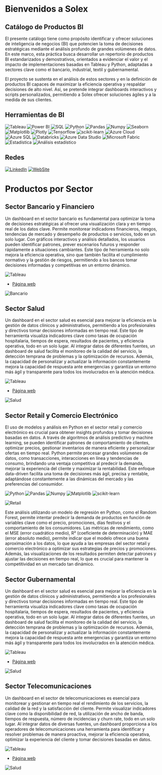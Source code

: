 # Bienvenidos a Solex
## Catálogo de Productos BI
El presente catálogo tiene como propósito identificar y ofrecer soluciones de inteligencia de negocios (BI) que potencien la toma de decisiones estratégicas mediante el análisis profundo de grandes volúmenes de datos. En este marco, esta práctica busca desarrollar un repertorio de productos BI estandarizados y demostrativos, orientados a evidenciar el valor y el impacto de implementaciones basadas en Tableau y Python, adaptadas a sectores clave como el bancario, industrial, textil y gubernamental.

El proyecto se sustenta en el análisis de estos sectores y en la definición de productos BI capaces de maximizar la eficiencia operativa y respaldar decisiones de alto nivel. Así, se pretende integrar dashboards interactivos y scripts personalizados, permitiendo a Solex ofrecer soluciones ágiles y a la medida de sus clientes.

## Herramientas de BI

![Tableau](https://img.shields.io/badge/Tableau-007fff?style=for-the-badge&logo=power-bi&logoColor=white)
![Power BI](https://img.shields.io/badge/Power_BI-FFBE00?style=for-the-badge&logo=power-bi&logoColor=white)
![SQL](https://img.shields.io/badge/SQL-ff8000?style=for-the-badge&logo=power-bi&logoColor=white)
![Python](https://img.shields.io/badge/python-357ebd?style=for-the-badge&logo=python&logoColor=white)
![Pandas](https://img.shields.io/badge/pandas-%23357ebd.svg?style=for-the-badge&logo=pandas&logoColor=white)
![Numpy](https://img.shields.io/badge/numpy-%23357ebd.svg?style=for-the-badge&logo=numpy&logoColor=white)
![Seaborn](https://img.shields.io/badge/Seaborn-357ebd?style=for-the-badge)
![Matplotlib](https://img.shields.io/badge/Matplotlib-357ebd?style=for-the-badge)
![Plotly](https://img.shields.io/badge/Plotly-357ebd?style=for-the-badge)
![Tensorflow](https://img.shields.io/badge/Tensorflow-%23357ebd.svg?style=for-the-badge&logo=tensorflow&logoColor=white)
![scikit-learn](https://img.shields.io/badge/scikit--learn-%23357ebd.svg?style=for-the-badge&logo=scikit-learn&logoColor=white)
![Azure Cloud](https://img.shields.io/badge/Azure_Cloud-%23357ebd.svg?style=for-the-badge)
![Azure SQL](https://img.shields.io/badge/Azure_SQL-%23357ebd.svg?style=for-the-badge)
![Databricks](https://img.shields.io/badge/Databricks-%23357ebd.svg?style=for-the-badge)
![Azure Data Studio](https://img.shields.io/badge/Azure_Data_Studio-%23357ebd.svg?style=for-the-badge)
![Microsoft Fabric](https://img.shields.io/badge/Microsoft_Fabric-%23357ebd.svg?style=for-the-badge)
![Estadística](https://img.shields.io/badge/Estad%C3%ADstica-%23357ebd.svg?style=for-the-badge)
![Análisis estadístico](https://img.shields.io/badge/An%C3%A1lisis_Estad%C3%ADstico-%23357ebd.svg?style=for-the-badge)

## Redes

[![LinkedIn](https://img.shields.io/badge/LinkedIn-0077B5?style=for-the-badge&logo=linkedin&logoColor=white)](https://www.linkedin.com/in/jecj/)
[![WebSite](https://img.shields.io/badge/WebSite-0077B5?style=for-the-badge&logo=website&logoColor=white)](mailto:santicar1809@gmail.com)

# Productos por Sector

## Sector Bancario y Financiero

Un dashboard en el sector bancario es fundamental para optimizar la toma de decisiones estratégicas al ofrecer una visualización clara y en tiempo real de los datos clave. Permite monitorear indicadores financieros, riesgos, tendencias de mercado y desempeño de productos o servicios, todo en un solo lugar. Con gráficos interactivos y análisis detallados, los usuarios pueden identificar patrones, prever escenarios futuros y responder rápidamente a situaciones cambiantes. Este tipo de herramienta no solo mejora la eficiencia operativa, sino que también facilita el cumplimiento normativo y la gestión de riesgos, permitiendo a los bancos tomar decisiones informadas y competitivas en un entorno dinámico.

![Tableau](https://img.shields.io/badge/Tableau-007fff?style=for-the-badge&logo=power-bi&logoColor=white)

- [Página web](https://prod-useast-b.online.tableau.com/#/site/solexdemo/views/Informefraudescontarjetasdecredito/Tarjetasdecreditofraudulentas?:iid=1)

![Bancario](/bancario.png)

## Sector Salud

Un dashboard en el sector salud es esencial para mejorar la eficiencia en la gestión de datos clínicos y administrativos, permitiendo a los profesionales y directivos tomar decisiones informadas en tiempo real. Este tipo de herramienta visualiza indicadores clave como tasas de ocupación hospitalaria, tiempos de espera, resultados de pacientes, y eficiencia operativa, todo en un solo lugar. Al integrar datos de diferentes fuentes, un dashboard de salud facilita el monitoreo de la calidad del servicio, la detección temprana de problemas y la optimización de recursos. Además, la capacidad de personalizar y actualizar la información constantemente mejora la capacidad de respuesta ante emergencias y garantiza un entorno más ágil y transparente para todos los involucrados en la atención médica.

![Tableau](https://img.shields.io/badge/Tableau-007fff?style=for-the-badge&logo=power-bi&logoColor=white)

- [Página web](https://prod-useast-b.online.tableau.com/#/site/solexdemo/views/Informefraudescontarjetasdecredito/Tarjetasdecreditofraudulentas?:iid=1)

![Salud](/salud.png)

## Sector Retail y Comercio Electrónico

El uso de modelos y análisis en Python en el sector retail y comercio electrónico es crucial para obtener insights profundos y tomar decisiones basadas en datos. A través de algoritmos de análisis predictivo y machine learning, se pueden identificar patrones de comportamiento de clientes, optimizar precios, gestionar inventarios de manera eficiente y personalizar ofertas en tiempo real. Python permite procesar grandes volúmenes de datos, como transacciones, interacciones en línea y tendencias de consumo, brindando una ventaja competitiva al predecir la demanda, mejorar la experiencia del cliente y maximizar la rentabilidad. Este enfoque data-driven facilita una toma de decisiones más ágil, precisa y rentable, adaptándose constantemente a las dinámicas del mercado y las preferencias del consumidor.

![Python](https://img.shields.io/badge/python-357ebd?style=for-the-badge&logo=python&logoColor=white)
![Pandas](https://img.shields.io/badge/pandas-%23357ebd.svg?style=for-the-badge&logo=pandas&logoColor=white)
![Numpy](https://img.shields.io/badge/numpy-%23357ebd.svg?style=for-the-badge&logo=numpy&logoColor=white)
![Matplotlib](https://img.shields.io/badge/Matplotlib-357ebd?style=for-the-badge)
![scikit-learn](https://img.shields.io/badge/scikit--learn-%23357ebd.svg?style=for-the-badge&logo=scikit-learn&logoColor=white)

![Retail](/retail.png)

Este análisis utilizando un modelo de regresión en Python, como el Random Forest, permite intentar predecir la demanda de productos en función de variables clave como el precio, promociones, días festivos y el comportamiento de los consumidores. Las métricas de rendimiento, como el MSE (error cuadrático medio), R² (coeficiente de determinación) y MAE (error absoluto medio), permite indicar que el modelo ofrece una buena aproximación a los datos, lo que ayuda a las empresas del sector retail y comercio electrónico a optimizar sus estrategias de precios y promociones. Además, las visualizaciones de los resultados permiten detectar patrones y ajustar las decisiones en tiempo real, lo que es crucial para mantener la competitividad en un mercado tan dinámico.

## Sector Gubernamental

Un dashboard en el sector salud es esencial para mejorar la eficiencia en la gestión de datos clínicos y administrativos, permitiendo a los profesionales y directivos tomar decisiones informadas en tiempo real. Este tipo de herramienta visualiza indicadores clave como tasas de ocupación hospitalaria, tiempos de espera, resultados de pacientes, y eficiencia operativa, todo en un solo lugar. Al integrar datos de diferentes fuentes, un dashboard de salud facilita el monitoreo de la calidad del servicio, la detección temprana de problemas y la optimización de recursos. Además, la capacidad de personalizar y actualizar la información constantemente mejora la capacidad de respuesta ante emergencias y garantiza un entorno más ágil y transparente para todos los involucrados en la atención médica.

![Tableau](https://img.shields.io/badge/Tableau-007fff?style=for-the-badge&logo=power-bi&logoColor=white)

- [Página web](https://public.tableau.com/app/profile/observatorio.de.politica.criminal.minjusticia/viz/Homicidios2020/Dashboard1)

![Salud](/gobierno.png)

## Sector Telecomunicaciones

Un dashboard en el sector de telecomunicaciones es esencial para monitorear y gestionar en tiempo real el rendimiento de los servicios, la calidad de la red y la satisfacción del cliente. Permite visualizar indicadores clave como la disponibilidad de red, la utilización de ancho de banda, tiempos de respuesta, número de incidencias y churn rate, todo en un solo lugar. Al integrar datos de diversas fuentes, un dashboard proporciona a los operadores de telecomunicaciones una herramienta para identificar y resolver problemas de manera proactiva, mejorar la eficiencia operativa, optimizar la experiencia del cliente y tomar decisiones basadas en datos.

![Tableau](https://img.shields.io/badge/Tableau-007fff?style=for-the-badge&logo=power-bi&logoColor=white)

- [Página web](https://public.tableau.com/app/profile/andrea.rodriguez8709/viz/EmpresadeTelecomunicacioncursoTableau/Usuariosnuevosporempresa)

![Salud](/gobierno.png)


